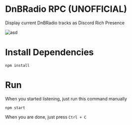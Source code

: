 # DnBRadio RPC (UNOFFICIAL)
Display current DnBRadio tracks as Discord Rich Presence

![asd](https://i.imgur.com/QgOluoY.png)

# Install Dependencies
```
npm install
```

# Run
When you started listening, just run this command manually
```
npm start
```
When you are done, just press `Ctrl + C`